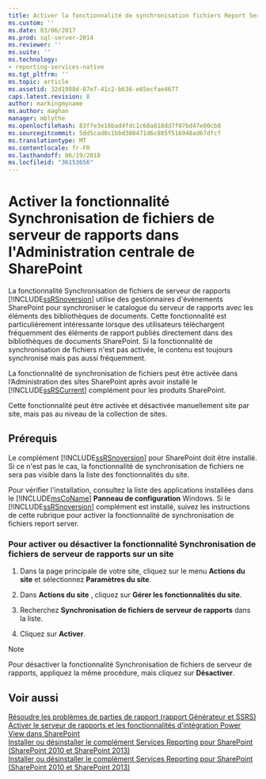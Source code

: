 ```yaml
---
title: Activer la fonctionnalité de synchronisation fichiers Report Server dans l’Administration centrale de SharePoint | Documents Microsoft
ms.custom: ''
ms.date: 03/06/2017
ms.prod: sql-server-2014
ms.reviewer: ''
ms.suite: ''
ms.technology:
- reporting-services-native
ms.tgt_pltfrm: ''
ms.topic: article
ms.assetid: 32d1988d-07e7-41c2-b636-e65ecfae4677
caps.latest.revision: 8
author: markingmyname
ms.author: maghan
manager: mblythe
ms.openlocfilehash: 83ffe3e16bad4fdc1c60a818dd7f07bd47e00cb8
ms.sourcegitcommit: 5dd5cad0c1bbd308471d6c885f516948ad67dfcf
ms.translationtype: MT
ms.contentlocale: fr-FR
ms.lasthandoff: 06/19/2018
ms.locfileid: "36153656"
---
```

# <a name="activate-the-report-server-file-sync-feature-in-sharepoint-central-administration"></a>Activer la fonctionnalité Synchronisation de fichiers de serveur de rapports dans l'Administration centrale de SharePoint
  La fonctionnalité Synchronisation de fichiers de serveur de rapports [!INCLUDE[ssRSnoversion](../includes/ssrsnoversion-md.md)] utilise des gestionnaires d'événements SharePoint pour synchroniser le catalogue du serveur de rapports avec les éléments des bibliothèques de documents. Cette fonctionnalité est particulièrement intéressante lorsque des utilisateurs téléchargent fréquemment des éléments de rapport publiés directement dans des bibliothèques de documents SharePoint. Si la fonctionnalité de synchronisation de fichiers n'est pas activée, le contenu est toujours synchronisé mais pas aussi fréquemment.  
  
 La fonctionnalité de synchronisation de fichiers peut être activée dans l’Administration des sites SharePoint après avoir installé le [!INCLUDE[ssRSCurrent](../includes/ssrscurrent-md.md)] complément pour les produits SharePoint.  
  
 Cette fonctionnalité peut être activée et désactivée manuellement site par site, mais pas au niveau de la collection de sites.  
  
## <a name="prerequisites"></a>Prérequis  
 Le complément [!INCLUDE[ssRSnoversion](../includes/ssrsnoversion-md.md)] pour SharePoint doit être installé. Si ce n'est pas le cas, la fonctionnalité de synchronisation de fichiers ne sera pas visible dans la liste des fonctionnalités du site.  
  
 Pour vérifier l'installation, consultez la liste des applications installées dans le [!INCLUDE[msCoName](../includes/msconame-md.md)] **Panneau de configuration** Windows. Si le [!INCLUDE[ssRSnoversion](../includes/ssrsnoversion-md.md)] complément est installé, suivez les instructions de cette rubrique pour activer la fonctionnalité de synchronisation de fichiers report server.  
  
### <a name="to-activate-or-deactivate-the-reporting-services-file-sync-feature-on-a-site"></a>Pour activer ou désactiver la fonctionnalité Synchronisation de fichiers de serveur de rapports sur un site  
  
1.  Dans la page principale de votre site, cliquez sur le menu **Actions du site** et sélectionnez **Paramètres du site**.  
  
2.  Dans **Actions du site** , cliquez sur **Gérer les fonctionnalités du site**.  
  
3.  Recherchez **Synchronisation de fichiers de serveur de rapports** dans la liste.  
  
4.  Cliquez sur **Activer**.  
  
> [!NOTE]  
>  Pour désactiver la fonctionnalité Synchronisation de fichiers de serveur de rapports, appliquez la même procédure, mais cliquez sur **Désactiver**.  
  
## <a name="see-also"></a>Voir aussi  
 [Résoudre les problèmes de parties de rapport &#40;rapport Générateur et SSRS&#41;](report-parts-report-builder-and-ssrs.md)   
 [Activer le serveur de rapports et les fonctionnalités d’intégration Power View dans SharePoint](activate-the-report-server-and-power-view-integration-features-in-sharepoint.md)   
 [Installer ou désinstaller le complément Services Reporting pour SharePoint &#40;SharePoint 2010 et SharePoint 2013&#41;](install-windows/install-or-uninstall-the-reporting-services-add-in-for-sharepoint.md)   
 [Installer ou désinstaller le complément Services Reporting pour SharePoint &#40;SharePoint 2010 et SharePoint 2013&#41;](install-windows/install-or-uninstall-the-reporting-services-add-in-for-sharepoint.md)  
  
  